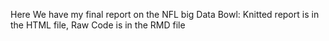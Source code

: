 Here We have my final report on the NFL big Data Bowl: Knitted report is in the HTML file, Raw Code is in the RMD file

